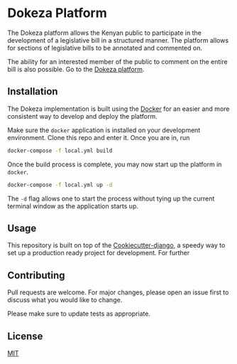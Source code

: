 # Dokeza Platform

The Dokeza platform allows the Kenyan public to participate in the development of a legislative bill in a structured manner. The platform allows for sections of legislative bills to be annotated and commented on. 

The ability for an interested member of the public to comment on the entire bill is also possible. Go to the [Dokeza platform](https://dokeza.mzalendo.com/).

## Installation

The Dokeza implementation is built using the [Docker](https://www.docker.com/) for an easier and more consistent way to develop and deploy the platform.

Make sure the `docker` application is installed on your development environment. Clone this repo and enter it. Once you are in, run

```bash
docker-compose -f local.yml build
```
Once the build process is complete, you may now start up the platform in `docker`.

```bash
docker-compose -f local.yml up -d
```
The `-d` flag allows one to start the process without tying up the current terminal window as the application starts up.

## Usage
This repository is built on top of the [Cookiecutter-django](https://github.com/pydanny/cookiecutter-django), a speedy way to set up a production ready project for development. For further 

## Contributing
Pull requests are welcome. For major changes, please open an issue first to discuss what you would like to change.

Please make sure to update tests as appropriate.

## License
[MIT](https://choosealicense.com/licenses/mit/)
